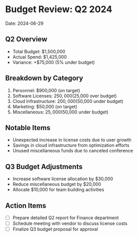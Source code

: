 # Budget Review: Q2 2024

Date: 2024-06-29

## Q2 Overview
- Total Budget: $1,500,000
- Actual Spend: $1,425,000
- Variance: +$75,000 (5% under budget)

## Breakdown by Category
1. Personnel: $900,000 (on target)
2. Software Licenses: $250,000 ($25,000 over budget)
3. Cloud Infrastructure: $200,000 ($50,000 under budget)
4. Marketing: $50,000 (on target)
5. Miscellaneous: $25,000 ($50,000 under budget)

## Notable Items
- Unexpected increase in license costs due to user growth
- Savings in cloud infrastructure from optimization efforts
- Unused miscellaneous funds due to canceled conference

## Q3 Budget Adjustments
- Increase software license allocation by $30,000
- Reduce miscellaneous budget by $20,000
- Allocate $10,000 for team building activities

## Action Items
- [ ] Prepare detailed Q2 report for Finance department
- [ ] Schedule meeting with vendor to discuss license costs
- [ ] Finalize Q3 budget proposal for approval
